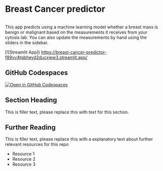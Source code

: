 # Breast Cancer predictor
```
```

This app predicts using a machine learning model whether a breast mass is benign or malignant based on the measurements it receives from your cytosis lab. You can also update the measurements by hand using the sliders in the sidebar.

[![Streamlit App]) https://breast-cancer-predictor-f89vv4tgbheyd2ducxjew3.streamlit.app/

## GitHub Codespaces

[![Open in GitHub Codespaces](https://github.com/codespaces/badge.svg)](https://codespaces.new/streamlit/app-starter-kit?quickstart=1)

## Section Heading

This is filler text, please replace this with text for this section.

## Further Reading

This is filler text, please replace this with a explanatory text about further relevant resources for this repo
- Resource 1
- Resource 2
- Resource 3
